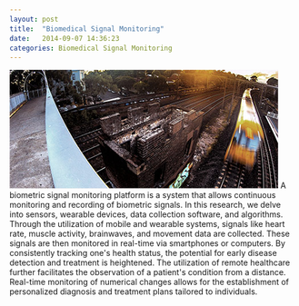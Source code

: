```yaml
---
layout: post
title:  "Biomedical Signal Monitoring"
date:   2014-09-07 14:36:23
categories: Biomedical Signal Monitoring
---
```

<span class="image featured"><img src="/images/pic01.jpg" alt=""></span>
A biometric signal monitoring platform is a system that allows continuous monitoring and recording of biometric signals. In this research, we delve into sensors, wearable devices, data collection software, and algorithms. Through the utilization of mobile and wearable systems, signals like heart rate, muscle activity, brainwaves, and movement data are collected. These signals are then monitored in real-time via smartphones or computers. By consistently tracking one's health status, the potential for early disease detection and treatment is heightened. The utilization of remote healthcare further facilitates the observation of a patient's condition from a distance. Real-time monitoring of numerical changes allows for the establishment of personalized diagnosis and treatment plans tailored to individuals.